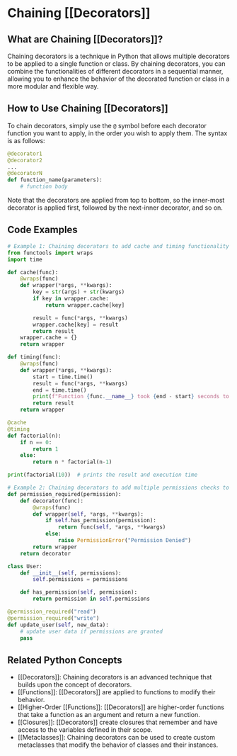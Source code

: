 # Chaining [[Decorators]]

## What are Chaining [[Decorators]]?
Chaining decorators is a technique in Python that allows multiple decorators to be applied to a single function or class. By chaining decorators, you can combine the functionalities of different decorators in a sequential manner, allowing you to enhance the behavior of the decorated function or class in a more modular and flexible way.

## How to Use Chaining [[Decorators]]
To chain decorators, simply use the `@` symbol before each decorator function you want to apply, in the order you wish to apply them. The syntax is as follows:

```python
@decorator1
@decorator2
...
@decoratorN
def function_name(parameters):
    # function body
```

Note that the decorators are applied from top to bottom, so the inner-most decorator is applied first, followed by the next-inner decorator, and so on.

## Code Examples
```python
# Example 1: Chaining decorators to add cache and timing functionality to a function
from functools import wraps
import time

def cache(func):
    @wraps(func)
    def wrapper(*args, **kwargs):
        key = str(args) + str(kwargs)
        if key in wrapper.cache:
            return wrapper.cache[key]

        result = func(*args, **kwargs)
        wrapper.cache[key] = result
        return result
    wrapper.cache = {}
    return wrapper

def timing(func):
    @wraps(func)
    def wrapper(*args, **kwargs):
        start = time.time()
        result = func(*args, **kwargs)
        end = time.time()
        print(f"Function {func.__name__} took {end - start} seconds to run")
        return result
    return wrapper

@cache
@timing
def factorial(n):
    if n == 0:
        return 1
    else:
        return n * factorial(n-1)

print(factorial(10))  # prints the result and execution time
```

```python
# Example 2: Chaining decorators to add multiple permissions checks to a method
def permission_required(permission):
    def decorator(func):
        @wraps(func)
        def wrapper(self, *args, **kwargs):
            if self.has_permission(permission):
                return func(self, *args, **kwargs)
            else:
                raise PermissionError("Permission Denied")
        return wrapper
    return decorator

class User:
    def __init__(self, permissions):
        self.permissions = permissions

    def has_permission(self, permission):
        return permission in self.permissions

@permission_required("read")
@permission_required("write")
def update_user(self, new_data):
    # update user data if permissions are granted
    pass
```

## Related Python Concepts
- [[Decorators]]: Chaining decorators is an advanced technique that builds upon the concept of decorators.
- [[Functions]]: [[Decorators]] are applied to functions to modify their behavior.
- [[Higher-Order [[Functions]]: [[Decorators]] are higher-order functions that take a function as an argument and return a new function.
- [[Closures]]: [[Decorators]] create closures that remember and have access to the variables defined in their scope.
- [[Metaclasses]]: Chaining decorators can be used to create custom metaclasses that modify the behavior of classes and their instances.